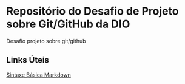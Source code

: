 # Repositório do Desafio de Projeto sobre Git/GitHub da DIO
Desafio projeto sobre git/github

## Links Úteis
[Sintaxe Básica Markdown](https://www.markdownguide.org/basic-syntax/)
